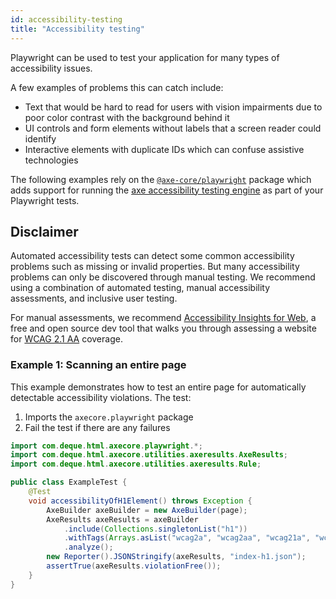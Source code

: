 ```yaml
---
id: accessibility-testing
title: "Accessibility testing"
---
```


Playwright can be used to test your application for many types of accessibility issues.

A few examples of problems this can catch include:
- Text that would be hard to read for users with vision impairments due to poor color contrast with the background behind it
- UI controls and form elements without labels that a screen reader could identify
- Interactive elements with duplicate IDs which can confuse assistive technologies

The following examples rely on the [`@axe-core/playwright`](https://npmjs.org/@axe-core/playwright) package which adds support for running the [axe accessibility testing engine](https://www.deque.com/axe/) as part of your Playwright tests.

<!-- TOC -->

## Disclaimer

Automated accessibility tests can detect some common accessibility problems such as missing or invalid properties. But many accessibility problems can only be discovered through manual testing. We recommend using a combination of automated testing, manual accessibility assessments, and inclusive user testing.

For manual assessments, we recommend [Accessibility Insights for Web](https://accessibilityinsights.io/docs/web/overview/?referrer=playwright-accessibility-testing-js), a free and open source dev tool that walks you through assessing a website for [WCAG 2.1 AA](https://www.w3.org/WAI/WCAG21/quickref/?currentsidebar=%23col_customize&levels=aa) coverage.

### Example 1: Scanning an entire page

This example demonstrates how to test an entire page for automatically detectable accessibility violations. The test:
1. Imports the `axecore.playwright` package
1. Fail the test if there are any failures

```java
import com.deque.html.axecore.playwright.*;
import com.deque.html.axecore.utilities.axeresults.AxeResults;
import com.deque.html.axecore.utilities.axeresults.Rule;

public class ExampleTest {
    @Test
    void accessibilityOfH1Element() throws Exception {
        AxeBuilder axeBuilder = new AxeBuilder(page);
        AxeResults axeResults = axeBuilder
            .include(Collections.singletonList("h1"))
            .withTags(Arrays.asList("wcag2a", "wcag2aa", "wcag21a", "wcag21aa"))
            .analyze();
        new Reporter().JSONStringify(axeResults, "index-h1.json");
        assertTrue(axeResults.violationFree());
    }
}
 
````